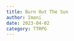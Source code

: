 ```yaml
---
title: Burn Out The Sun
author: Imani
date: 2023-04-02
category: TTRPG
---
```


<!-- ## About the Game
### Where to Buy 
### Genre 
### Status
### Updated -->